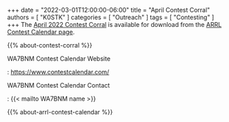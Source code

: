 +++
date = "2022-03-01T12:00:00-06:00"
title = "April Contest Corral"
authors = [ "K0STK" ]
categories = [ "Outreach" ]
tags = [ "Contesting" ]
+++
The
[April 2022 Contest Corral](http://www.arrl.org/files/file/Contest%20Corral/2022/April%202022%20Corral.pdf)
is available for download from the
[ARRL Contest Calendar page](http://www.arrl.org/contest-calendar).

<!--more-->

{{% about-contest-corral %}}

WA7BNM Contest Calendar Website

: https://www.contestcalendar.com/

WA7BNM Contest Calendar Contact

: {{< mailto WA7BNM name >}}

{{% about-arrl-contest-calendar %}}
